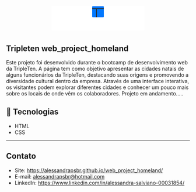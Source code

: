 <h1 align= "center">
<img src= "images/logo.png">
</h1>

## Tripleten web_project_homeland

Este projeto foi desenvolvido durante o bootcamp de desenvolvimento web da TripleTen. A página tem como objetivo apresentar as cidades natais de alguns funcionários da TripleTen, destacando suas origens e promovendo a diversidade cultural dentro da empresa. Através de uma interface interativa, os visitantes podem explorar diferentes cidades e conhecer um pouco mais sobre os locais de onde vêm os colaboradores. Projeto em andamento.....

## **🚀 Tecnologias**

- HTML
- CSS

---

## **Contato**

- Site: https://alessandrapsbr.github.io/web_project_homeland/
- E-mail: alessandrapsbr@hotmail.com
- LinkedIn: https://www.linkedin.com/in/alessandra-salviano-00031854/
